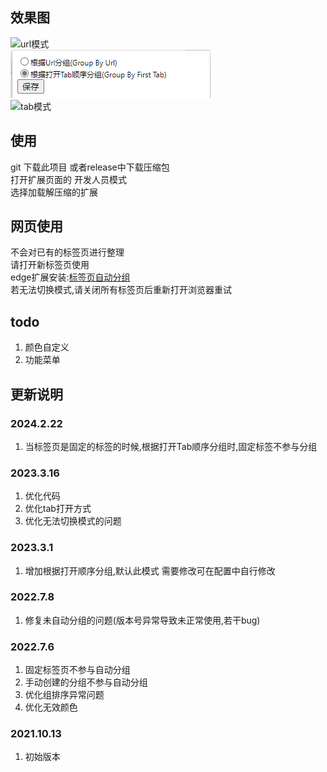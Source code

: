 ## 效果图
![url模式](./readme/url.gif)  
![设置](./readme/settings.png)  
![tab模式](./readme/tab.gif) 

## 使用  
git 下载此项目 或者release中下载压缩包  
打开扩展页面的 开发人员模式  
选择加载解压缩的扩展  

## 网页使用
不会对已有的标签页进行整理  
请打开新标签页使用  
edge扩展安装:[标签页自动分组](https://microsoftedge.microsoft.com/addons/detail/%E6%A0%87%E7%AD%BE%E9%A1%B5%E8%87%AA%E5%8A%A8%E5%88%86%E7%BB%84/hifeijficcakiokpfabdflnjdbihofdd)  
若无法切换模式,请关闭所有标签页后重新打开浏览器重试  
## todo
1. 颜色自定义
2. 功能菜单


## 更新说明
### 2024.2.22
1. 当标签页是固定的标签的时候,根据打开Tab顺序分组时,固定标签不参与分组  


### 2023.3.16
1. 优化代码
2. 优化tab打开方式
3. 优化无法切换模式的问题

### 2023.3.1
1. 增加根据打开顺序分组,默认此模式 需要修改可在配置中自行修改

### 2022.7.8
1. 修复未自动分组的问题(版本号异常导致未正常使用,若干bug)


### 2022.7.6
1. 固定标签页不参与自动分组   
2. 手动创建的分组不参与自动分组
3. 优化组排序异常问题  
4. 优化无效颜色  


### 2021.10.13
1. 初始版本